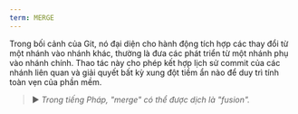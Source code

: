 ```yaml
---
term: MERGE
---
```


Trong bối cảnh của Git, nó đại diện cho hành động tích hợp các thay đổi từ một nhánh vào nhánh khác, thường là đưa các phát triển từ một nhánh phụ vào nhánh chính. Thao tác này cho phép kết hợp lịch sử commit của các nhánh liên quan và giải quyết bất kỳ xung đột tiềm ẩn nào để duy trì tính toàn vẹn của phần mềm.

> ► *Trong tiếng Pháp, "merge" có thể được dịch là "fusion".*